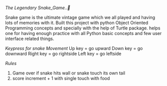 *The Legendary Snake_Game..🐍*

Snake game is the ultimate vintage game which we all played and having lots of memories with it. Built this project with python Object Oriented Programming concepts and specially with the help of Turtle package. helps one for having enough practice with all Python basic concepts and few user interface related things.

*Keypress for snake Movement*
Up key = go upward
Down key = go downward
Right key =  go rightside
Left key = go leftside

*Rules*
1. Game over if snake hits wall or snake touch its own tail
2. score increment + 1 with single touch with food 
